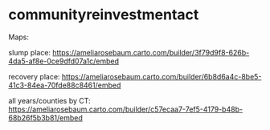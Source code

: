 # communityreinvestmentact

Maps:

slump place: https://ameliarosebaum.carto.com/builder/3f79d9f8-626b-4da5-af8e-0ce9dfd07a1c/embed

recovery place: https://ameliarosebaum.carto.com/builder/6b8d6a4c-8be5-41c3-84ea-70fde88c8461/embed

all years/counties by CT: https://ameliarosebaum.carto.com/builder/c57ecaa7-7ef5-4179-b48b-68b26f5b3b81/embed
